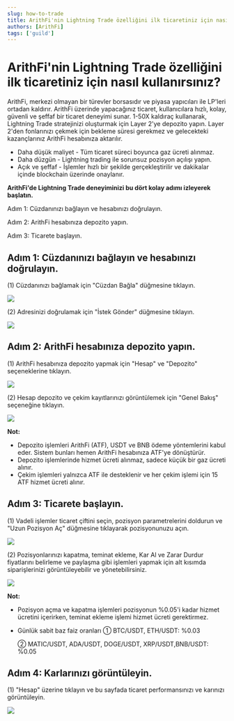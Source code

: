 ```yaml
---
slug: how-to-trade
title: ArithFi'nin Lightning Trade özelliğini ilk ticaretiniz için nasıl kullanırsınız?
authors: [ArithFi]
tags: ['guild']
---
```


# ArithFi'nin Lightning Trade özelliğini ilk ticaretiniz için nasıl kullanırsınız?

ArithFi, merkezi olmayan bir türevler borsasıdır ve piyasa yapıcıları ile LP'leri ortadan kaldırır. ArithFi üzerinde yapacağınız ticaret, kullanıcılara hızlı, kolay, güvenli ve şeffaf bir ticaret deneyimi sunar. 1-50X kaldıraç kullanarak, Lightning Trade stratejinizi oluşturmak için Layer 2'ye depozito yapın. Layer 2'den fonlarınızı çekmek için bekleme süresi gerekmez ve gelecekteki kazançlarınız ArithFi hesabınıza aktarılır.

- Daha düşük maliyet - Tüm ticaret süreci boyunca gaz ücreti alınmaz.
- Daha düzgün - Lightning trading ile sorunsuz pozisyon açılışı yapın.
- Açık ve şeffaf - İşlemler hızlı bir şekilde gerçekleştirilir ve dakikalar içinde blockchain üzerinde onaylanır.

**ArithFi'de Lightning Trade deneyiminizi bu dört kolay adımı izleyerek başlatın.**

Adım 1: Cüzdanınızı bağlayın ve hesabınızı doğrulayın.

Adım 2: ArithFi hesabınıza depozito yapın.

Adım 3: Ticarete başlayın.

## Adım 1: Cüzdanınızı bağlayın ve hesabınızı doğrulayın.

(1) Cüzdanınızı bağlamak için "Cüzdan Bağla" düğmesine tıklayın.

![](https://bafybeicp5kgnfe7q6vtc6jlprv33setne7hmdwhwthop2juj7j3e257df4.ipfs.nftstorage.link/11.png)

(2) Adresinizi doğrulamak için "İstek Gönder" düğmesine tıklayın.

![](https://bafybeicp5kgnfe7q6vtc6jlprv33setne7hmdwhwthop2juj7j3e257df4.ipfs.nftstorage.link/22.png)

## Adım 2: ArithFi hesabınıza depozito yapın.

(1) ArithFi hesabınıza depozito yapmak için "Hesap" ve "Depozito" seçeneklerine tıklayın.

![](https://bafybeicp5kgnfe7q6vtc6jlprv33setne7hmdwhwthop2juj7j3e257df4.ipfs.nftstorage.link/33.png)

(2) Hesap depozito ve çekim kayıtlarınızı görüntülemek için "Genel Bakış" seçeneğine tıklayın.

![](https://bafybeicp5kgnfe7q6vtc6jlprv33setne7hmdwhwthop2juj7j3e257df4.ipfs.nftstorage.link/44.png)

**Not:**

- Depozito işlemleri ArithFi (ATF), USDT ve BNB ödeme yöntemlerini kabul eder. Sistem bunları hemen ArithFi hesabınıza ATF'ye dönüştürür.
- Depozito işlemlerinde hizmet ücreti alınmaz, sadece küçük bir gaz ücreti alınır.
- Çekim işlemleri yalnızca ATF ile desteklenir ve her çekim işlemi için 15 ATF hizmet ücreti alınır.

## Adım 3: Ticarete başlayın.

(1) Vadeli işlemler ticaret çiftini seçin, pozisyon parametrelerini doldurun ve "Uzun Pozisyon Aç" düğmesine tıklayarak pozisyonunuzu açın.

![](https://bafybeicp5kgnfe7q6vtc6jlprv33setne7hmdwhwthop2juj7j3e257df4.ipfs.nftstorage.link/55.png)

(2) Pozisyonlarınızı kapatma, teminat ekleme, Kar Al ve Zarar Durdur fiyatlarını belirleme ve paylaşma gibi işlemleri yapmak için alt kısımda siparişlerinizi görüntüleyebilir ve yönetebilirsiniz.

![](https://bafybeicp5kgnfe7q6vtc6jlprv33setne7hmdwhwthop2juj7j3e257df4.ipfs.nftstorage.link/66.png)

**Not:**

- Pozisyon açma ve kapatma işlemleri pozisyonun %0.05'i kadar hizmet ücretini içerirken, teminat ekleme işlemi hizmet ücreti gerektirmez.

- Günlük sabit baz faiz oranları ① BTC/USDT, ETH/USDT: %0.03

  ② MATIC/USDT, ADA/USDT, DOGE/USDT, XRP/USDT,BNB/USDT: %0.05

## Adım 4: Karlarınızı görüntüleyin.

(1) "Hesap" üzerine tıklayın ve bu sayfada ticaret performansınızı ve karınızı görüntüleyin.

![](https://bafybeicp5kgnfe7q6vtc6jlprv33setne7hmdwhwthop2juj7j3e257df4.ipfs.nftstorage.link/77.png)